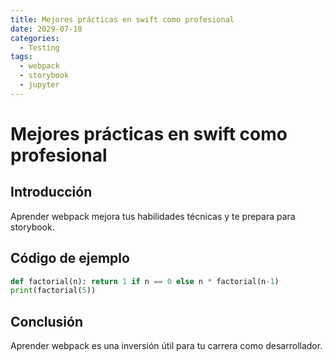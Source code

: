 ```yaml
---
title: Mejores prácticas en swift como profesional
date: 2029-07-18
categories:
  - Testing
tags:
  - webpack
  - storybook
  - jupyter
---
```


# Mejores prácticas en swift como profesional

## Introducción

Aprender webpack mejora tus habilidades técnicas y te prepara para storybook.

## Código de ejemplo

```python
def factorial(n): return 1 if n == 0 else n * factorial(n-1)
print(factorial(5))
```

## Conclusión

Aprender webpack es una inversión útil para tu carrera como desarrollador.